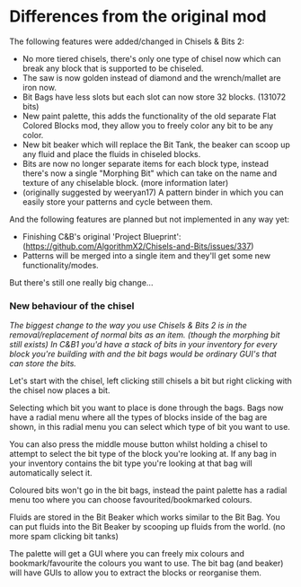 # Differences from the original mod

The following features were added/changed in Chisels & Bits 2:
* No more tiered chisels, there's only one type of chisel now which can break any block that is supported to be chiseled.
* The saw is now golden instead of diamond and the wrench/mallet are iron now.
* Bit Bags have less slots but each slot can now store 32 blocks. (131072 bits)
* New paint palette, this adds the functionality of the old separate Flat Colored Blocks mod, they allow you to freely color any bit to be any color.
* New bit beaker which will replace the Bit Tank, the beaker can scoop up any fluid and place the fluids in chiseled blocks.
* Bits are now no longer separate items for each block type, instead there's now a single "Morphing Bit" which can take on the name and texture of any chiselable block. (more information later)
* (originally suggested by weeryan17) A pattern binder in which you can easily store your patterns and cycle between them.

And the following features are planned but not implemented in any way yet:
* Finishing C&B's original 'Project Blueprint': (https://github.com/AlgorithmX2/Chisels-and-Bits/issues/337)
* Patterns will be merged into a single item and they'll get some new functionality/modes.

But there's still one really big change...
<br/>

### New behaviour of the chisel

_The biggest change to the way you use Chisels & Bits 2 is in the removal/replacement of normal bits as an item. (though the morphing bit still exists) In C&B1 you'd have a stack of bits in your inventory for every block you're building with and the bit bags would be ordinary GUI's that can store the bits._

Let's start with the chisel, left clicking still chisels a bit but right clicking with the chisel now places a bit.

Selecting which bit you want to place is done through the bags. Bags now have a radial menu where all the types of blocks inside of the bag are shown, in this radial menu you can select which type of bit you want to use.

You can also press the middle mouse button whilst holding a chisel to attempt to select the bit type of the block you're looking at. If any bag in your inventory contains the bit type you're looking at that bag will automatically select it.

Coloured bits won't go in the bit bags, instead the paint palette has a radial menu too where you can choose favourited/bookmarked colours.

Fluids are stored in the Bit Beaker which works similar to the Bit Bag. You can put fluids into the Bit Beaker by scooping up fluids from the world. (no more spam clicking bit tanks)

The palette will get a GUI where you can freely mix colours and bookmark/favourite the colours you want to use. The bit bag (and beaker) will have GUIs to allow you to extract the blocks or reorganise them.

<br/>